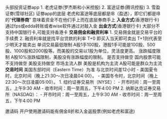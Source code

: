 头部投资证劵app
	1. 老虎证劵(罗杰斯和小米控股)
	2. 富途证劵(腾讯控股)
	3. 雪盈证劵(雪球社区)
证劵app的底层
	老虎和富途等底层都是IB（盈透），即它们都是IB的“**代理券商**”
	意味着资金不在他们手上而在底层券商手上
**入金方式**(香港银行卡)
	通过fps或edda转账或者wise软件通过对敲入金
**出金方式**(香港银行卡)
	大部分不支持中国银行卡,可能支持香港卡
**交易佣金和融资利率**
	1. 交易佣金就是交易平台的手续费
	2. 融资利率就是找平台贷款的利率
T+0
	即买入当天即可卖出  T+1则代表至少明天才能卖出
单词交易最低限制
	A股1手100股，港股1手可能是100股、500股、1000股和2000股等。而美股的交易以1股为单位，灵活度更高。
涨跌幅度限制
	A股10%涨跌幅限制，美股没有涨跌幅度的限制。
是否支持做空
	国内股票可能不支持做空
	美股支持做空
市场主流人群
	美股是机构为主流
	A股可能是群众为主流
**交易时间**
	美国东部时间（Eastern Time）为准  与北京时间差12小时
	- 美国夏令时，北京时间（晚上21:30～次日凌晨04:00）。
	- 美国冬令时，北京时间（晚上22:30～次日凌晨05:00）。
	1. 纽约证券交易所（NYSE）：
	    - 开市时间：周一至周五，上午9:30 AM
	    - 收市时间：周一至周五，下午4:00 PM
	2. 纳斯达克证券交易所（NASDAQ）：
	    - 开市时间：周一至周五，上午9:30 AM
	    - 收市时间：周一至周五，下午4:00 PM



邀请码
	开户使用邀请码能有佣金8折和入金返股票(例如老虎和富途)

